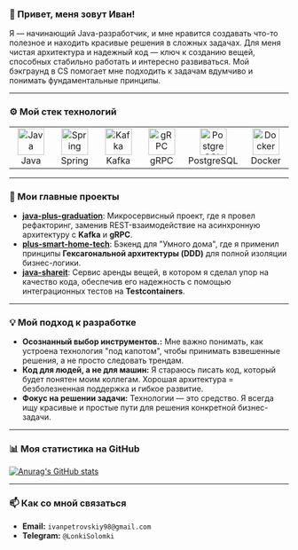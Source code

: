 ### 👋 Привет, меня зовут Иван!

Я — начинающий Java-разработчик, и мне нравится создавать что-то полезное и находить красивые решения в сложных задачах. Для меня чистая архитектура и надежный код — ключ к созданию вещей, способных стабильно работать и интересно развиваться. Мой бэкграунд в CS помогает мне подходить к задачам вдумчиво и понимать фундаментальные принципы.

---

### ⚙️ Мой стек технологий

<table>
  <tr>
    <td align="center" width="96">
      <a href="#-мой-стек-технологий">
        <img src="https://cdn.jsdelivr.net/gh/devicons/devicon/icons/java/java-original-wordmark.svg" width="48" height="48" alt="Java" />
      </a>
      <br>Java
    </td>
    <td align="center" width="96">
      <a href="#-мой-стек-технологий">
        <img src="https://cdn.jsdelivr.net/gh/devicons/devicon/icons/spring/spring-original-wordmark.svg" width="48" height="48" alt="Spring" />
      </a>
      <br>Spring
    </td>
    <td align="center" width="96">
      <a href="#-мой-стек-технологий">        
        <img src="https://cdn.jsdelivr.net/gh/devicons/devicon@latest/icons/apachekafka/apachekafka-original.svg" width="48" height="48" alt="Kafka" />
      </a>
      <br>Kafka
    </td>
     <td align="center" width="96">
      <a href="#-мой-стек-технологий">
        <img src="https://www.vectorlogo.zone/logos/grpcio/grpcio-icon.svg" width="48" height="48" alt="gRPC" />
      </a>
      <br>gRPC
    </td>
    <td align="center" width="96">
      <a href="#-мой-стек-технологий">
        <img src="https://cdn.jsdelivr.net/gh/devicons/devicon/icons/postgresql/postgresql-original-wordmark.svg" width="48" height="48" alt="PostgreSQL" />
      </a>
      <br>PostgreSQL
    </td>
    <td align="center"  width="96">
      <a href="#-мой-стек-технологий">
        <img src="https://cdn.jsdelivr.net/gh/devicons/devicon/icons/docker/docker-original-wordmark.svg" width="48" height="48" alt="Docker" />
      </a>
      <br>Docker
    </td>
  </tr>
</table>

---

### 🔭 Мои главные проекты

*   **[java-plus-graduation](https://github.com/impatient0/java-plus-graduation)**: Микросервисный проект, где я провел рефакторинг, заменив REST-взаимодействие на асинхронную архитектуру с **Kafka** и **gRPC**.
*   **[plus-smart-home-tech](https://github.com/impatient0/plus-smart-home-tech)**: Бэкенд для "Умного дома", где я применил принципы **Гексагональной архитектуры (DDD)** для полной изоляции бизнес-логики.
*   **[java-shareit](https://github.com/impatient0/java-shareit)**: Сервис аренды вещей, в котором я сделал упор на качество кода, обеспечив его надежность с помощью интеграционных тестов на **Testcontainers**.

---

### 💡 Мой подход к разработке

*   **Осознанный выбор инструментов.:** Мне важно понимать, как устроена технология "под капотом", чтобы принимать взвешенные решения, а не просто следовать трендам.
*   **Код для людей, а не для машин:** Я стараюсь писать код, который будет понятен моим коллегам. Хорошая архитектура = безболезненная поддержка и гибкое развитие.
*   **Фокус на решении задачи:** Технологии — это средство. Я всегда ищу красивые и простые пути для решения конкретной бизнес-задачи.

---

### 📊 Моя статистика на GitHub

[![Anurag's GitHub stats](https://github-readme-stats.vercel.app/api?username=impatient0&show_icons=true&theme=radical)](https://github.com/anuraghazra/github-readme-stats)

---

### 📫 Как со мной связаться

*   **Email:** `ivanpetrovskiy98@gmail.com`
*   **Telegram:** `@LonkiSolomki`
